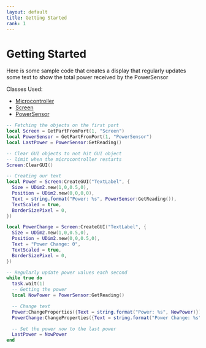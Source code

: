 ```yaml
---
layout: default
title: Getting Started
rank: 1
---
```


# Getting Started

Here is some sample code that creates a display that regularly updates some text to show the total power received by the PowerSensor

Classes Used:
- [Microcontroller](https://realbongochongo.github.io/cosmicjunk.lua/docs/basic/microcontroller)
- [Screen](https://realbongochongo.github.io/cosmicjunk.lua/docs/types/part/screen)
- [PowerSensor](https://realbongochongo.github.io/cosmicjunk.lua/docs/types/part/screen)

```lua
-- Fetching the objects on the first port
local Screen = GetPartFromPort(1, "Screen")
local PowerSensor = GetPartFromPort(1, "PowerSensor")
local LastPower = PowerSensor:GetReading()

-- Clear GUI objects to not hit GUI object
-- limit when the microcontroller restarts
Screen:ClearGUI()

-- Creating our text
local Power = Screen:CreateGUI("TextLabel", {
  Size = UDim2.new(1,0,0.5,0),
  Position = UDim2.new(0,0,0,0),
  Text = string.format("Power: %s", PowerSensor:GetReading()),
  TextScaled = true,
  BorderSizePixel = 0,
})

local PowerChange = Screen:CreateGUI("TextLabel", {
  Size = UDim2.new(1,0,0.5,0),
  Position = UDim2.new(0,0,0.5,0),
  Text = "Power Change: 0",
  TextScaled = true,
  BorderSizePixel = 0,
})

-- Regularly update power values each second
while true do
  task.wait(1)
  -- Getting the power
  local NowPower = PowerSensor:GetReading()

  -- Change text
  Power:ChangeProperties({Text = string.format("Power: %s", NowPower)})
  PowerChange:ChangeProperties({Text = string.format("Power Change: %s", NowPower - LastPower)})

  -- Set the power now to the last power
  LastPower = NowPower
end
```
